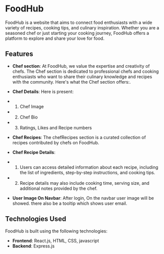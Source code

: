 # FoodHub

FoodHub is a website that aims to connect food enthusiasts with a wide variety of recipes, cooking tips, and culinary inspiration. Whether you are a seasoned chef or just starting your cooking journey, FoodHub offers a platform to explore and share your love for food.

## Features

- **Chef section**: At FoodHub, we value the expertise and creativity of chefs. The Chef section is dedicated to professional chefs and cooking enthusiasts who want to share their culinary knowledge and recipes with the community. Here's what the Chef section offers:.

- **Chef Details**: Here is present: 
- 1. Chef Image
- 2. Chef Bio
- 3. Ratings, Likes and Recipe numbers


- **Chef Recipes**: The chefRecipes section is a curated collection of recipes contributed by chefs on FoodHub.
- **Chef Recipe Details**: 
- 1. Users can access detailed information about each recipe, including the list of ingredients, step-by-step instructions, and cooking tips.
- 2. Recipe details may also include cooking time, serving size, and additional notes provided by the chef.

- **User Image On Navbar**: After login, On the navbar user image will be showed. there also be a tooltip which shows user email.



## Technologies Used
FoodHub is built using the following technologies:

- **Frontend**: React.js, HTML, CSS, javascript
- **Backend**:  Express.js

